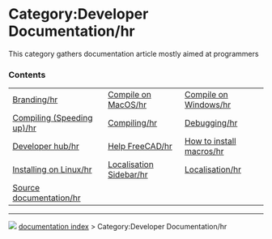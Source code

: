 # Category:Developer Documentation/hr
This category gathers documentation article mostly aimed at programmers

### Contents

|     |     |     |
| --- | --- | --- |
| [Branding/hr](Branding/hr.md) | [Compile on MacOS/hr](Compile_on_MacOS/hr.md) | [Compile on Windows/hr](Compile_on_Windows/hr.md) |
| [Compiling (Speeding up)/hr](Compiling_(Speeding_up)/hr.md) | [Compiling/hr](Compiling/hr.md) | [Debugging/hr](Debugging/hr.md) |
| [Developer hub/hr](Developer_hub/hr.md) | [Help FreeCAD/hr](Help_FreeCAD/hr.md) | [How to install macros/hr](How_to_install_macros/hr.md) |
| [Installing on Linux/hr](Installing_on_Linux/hr.md) | [Localisation Sidebar/hr](Localisation_Sidebar/hr.md) | [Localisation/hr](Localisation/hr.md) |
| [Source documentation/hr](Source_documentation/hr.md) |



---
![](images/Button_right.svg) [documentation index](../README.md) > Category:Developer Documentation/hr
